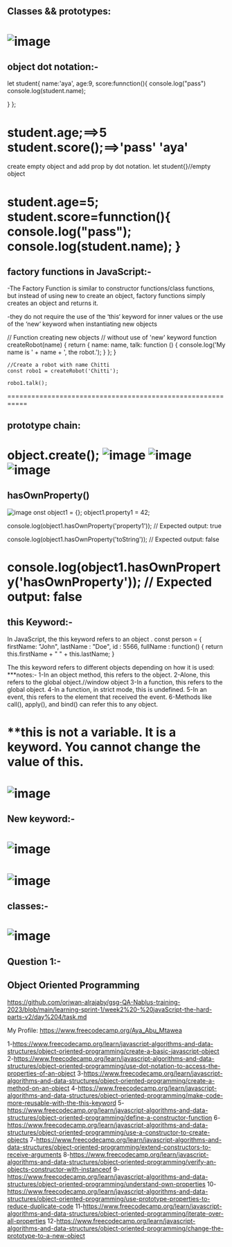 ## Classes && prototypes:
![image](https://github.com/ayaabumtawea12/Mastering-javascript-in-20-days/assets/120716752/69942fd6-18af-4e36-8402-2dd01c1a1f97)
=============
## object dot notation:-
let student{
name:'aya',
age:9,
score:funnction(){
console.log("pass")
console.log(student.name);

}
};

student.age;==>5
student.score();==>'pass'
                   'aya'
==================================
create empty object and add prop by dot notation.
let student{}//empty object


student.age=5;
student.score=funnction(){
console.log("pass");
console.log(student.name);
}
==========================
## factory functions in JavaScript:-
-The Factory Function is similar to constructor functions/class functions, but instead of using new to create an object, factory functions simply creates an object and returns it.

-they do not require the use of the ‘this‘ keyword for inner values or the use of the ‘new‘ keyword when instantiating new objects


// Function creating new objects 
// without use of 'new' keyword
    function createRobot(name) {
        return {
            name: name,
            talk: function () {
                console.log('My name is ' 
                + name + ', the robot.');
            }
        };
    }
  
    //Create a robot with name Chitti
    const robo1 = createRobot('Chitti');
  
    robo1.talk();
===========================================================
## prototype chain:
object.create();
![image](https://github.com/ayaabumtawea12/Mastering-javascript-in-20-days/assets/120716752/ad001510-30af-41b7-9744-45e0ca6573d7)
![image](https://github.com/ayaabumtawea12/Mastering-javascript-in-20-days/assets/120716752/6219246f-61a7-4fee-b948-b1dfd1587967)
![image](https://github.com/ayaabumtawea12/Mastering-javascript-in-20-days/assets/120716752/7abd389d-d69b-4a00-b8b2-ddb4d677954f)
=============================
## hasOwnProperty()
![image](https://github.com/ayaabumtawea12/Mastering-javascript-in-20-days/assets/120716752/a91ff11b-d2ca-4f24-99e1-bf6affa46e5a)
onst object1 = {};
object1.property1 = 42;

console.log(object1.hasOwnProperty('property1'));
// Expected output: true

console.log(object1.hasOwnProperty('toString'));
// Expected output: false

console.log(object1.hasOwnProperty('hasOwnProperty'));
// Expected output: false
==========================================
## this Keyword:-
In JavaScript, the this keyword refers to an object .
const person = {
  firstName: "John",
  lastName : "Doe",
  id       : 5566,
  fullName : function() {
    return this.firstName + " " + this.lastName;
  }


The this keyword refers to different objects depending on how it is used:
***notes:-
1-In an object method, this refers to the object.
2-Alone, this refers to the global object.//window object
3-In a function, this refers to the global object.
4-In a function, in strict mode, this is undefined.
5-In an event, this refers to the element that received the event.
6-Methods like call(), apply(), and bind() can refer this to any object.

**this is not a variable. It is a keyword. You cannot change the value of this.
============================

![image](https://github.com/ayaabumtawea12/Mastering-javascript-in-20-days/assets/120716752/edb9fca9-5f74-463b-92e6-f66051c0665f)
=============================
## New keyword:-
![image](https://github.com/ayaabumtawea12/Mastering-javascript-in-20-days/assets/120716752/fd41b5e7-6d55-4b50-8b26-31f00a177177)
=======================
![image](https://github.com/ayaabumtawea12/Mastering-javascript-in-20-days/assets/120716752/6543ac2f-e6fa-49d7-a53d-b05582cd6b4b)
==============================
## classes:-
![image](https://github.com/ayaabumtawea12/Mastering-javascript-in-20-days/assets/120716752/cad0879c-8dc4-4d2c-92ce-1b69ffde26b2)
==============================
## Question 1:-
## Object Oriented Programming
https://github.com/orjwan-alrajaby/gsg-QA-Nablus-training-2023/blob/main/learning-sprint-1/week2%20-%20javaScript-the-hard-parts-v2/day%204/task.md

My Profile: https://www.freecodecamp.org/Aya_Abu_Mtawea

1-https://www.freecodecamp.org/learn/javascript-algorithms-and-data-structures/object-oriented-programming/create-a-basic-javascript-object
2-https://www.freecodecamp.org/learn/javascript-algorithms-and-data-structures/object-oriented-programming/use-dot-notation-to-access-the-properties-of-an-object
3-https://www.freecodecamp.org/learn/javascript-algorithms-and-data-structures/object-oriented-programming/create-a-method-on-an-object
4-https://www.freecodecamp.org/learn/javascript-algorithms-and-data-structures/object-oriented-programming/make-code-more-reusable-with-the-this-keyword
5-https://www.freecodecamp.org/learn/javascript-algorithms-and-data-structures/object-oriented-programming/define-a-constructor-function
6-https://www.freecodecamp.org/learn/javascript-algorithms-and-data-structures/object-oriented-programming/use-a-constructor-to-create-objects
7-https://www.freecodecamp.org/learn/javascript-algorithms-and-data-structures/object-oriented-programming/extend-constructors-to-receive-arguments
8-https://www.freecodecamp.org/learn/javascript-algorithms-and-data-structures/object-oriented-programming/verify-an-objects-constructor-with-instanceof
9-https://www.freecodecamp.org/learn/javascript-algorithms-and-data-structures/object-oriented-programming/understand-own-properties
10-https://www.freecodecamp.org/learn/javascript-algorithms-and-data-structures/object-oriented-programming/use-prototype-properties-to-reduce-duplicate-code
11-https://www.freecodecamp.org/learn/javascript-algorithms-and-data-structures/object-oriented-programming/iterate-over-all-properties
12-https://www.freecodecamp.org/learn/javascript-algorithms-and-data-structures/object-oriented-programming/change-the-prototype-to-a-new-object
















